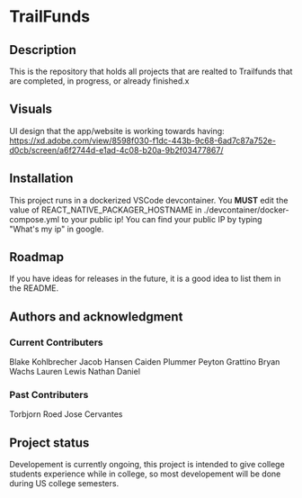 # TrailFunds

## Description

This is the repository that holds all projects that are realted to Trailfunds that are completed, in progress, or already finished.x

## Visuals

UI design that the app/website is working towards having: https://xd.adobe.com/view/8598f030-f1dc-443b-9c68-6ad7c87a752e-d0cb/screen/a6f2744d-e1ad-4c08-b20a-9b2f03477867/ 

## Installation

This project runs in a dockerized VSCode devcontainer. You **MUST** edit the value of REACT_NATIVE_PACKAGER_HOSTNAME in ./devcontainer/docker-compose.yml to your public ip! You can find your public IP by typing "What's my ip" in google.

## Roadmap

If you have ideas for releases in the future, it is a good idea to list them in the README.

## Authors and acknowledgment

### Current Contributers

Blake Kohlbrecher
Jacob Hansen
Caiden Plummer
Peyton Grattino
Bryan Wachs
Lauren Lewis
Nathan Daniel

### Past Contributers

Torbjorn Roed
Jose Cervantes

## Project status

Developement is currently ongoing, this project is intended to give college students experience while in college, so most developement will be done during US college semesters. 

